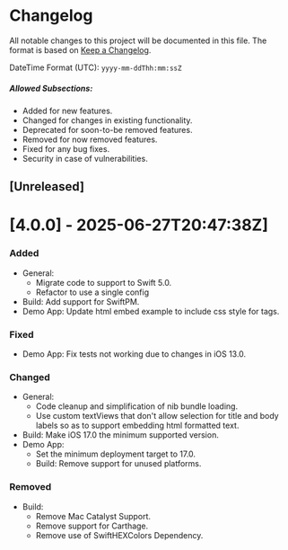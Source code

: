 # Changelog
All notable changes to this project will be documented in this file.
The format is based on [Keep a Changelog](https://keepachangelog.com/en/1.0.0/).

DateTime Format (UTC): `yyyy-mm-ddThh:mm:ssZ`

##### Allowed Subsections:
- Added for new features.
- Changed for changes in existing functionality.
- Deprecated for soon-to-be removed features.
- Removed for now removed features.
- Fixed for any bug fixes.
- Security in case of vulnerabilities.

## [Unreleased]

# [4.0.0] - 2025-06-27T20:47:38Z]
### Added
- General:
  - Migrate code to support to Swift 5.0.
  - Refactor to use a single config
- Build: Add support for SwiftPM.
- Demo App: Update html embed example to include css style for tags.

### Fixed
- Demo App: Fix tests not working due to changes in iOS 13.0.

### Changed
- General:
  - Code cleanup and simplification of nib bundle loading.
  - Use custom textViews that don't allow selection for title and body labels so
    as to support embedding html formatted text.
- Build: Make iOS 17.0 the minimum supported version.
- Demo App:
  - Set the minimum deployment target to 17.0.
  - Build: Remove support for unused platforms.

### Removed
- Build:
  - Remove Mac Catalyst Support.
  - Remove support for Carthage.
  - Remove use of SwiftHEXColors Dependency.
